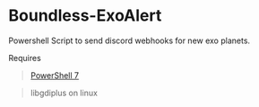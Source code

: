 # Boundless-ExoAlert
Powershell Script to send discord webhooks for new exo planets. 

Requires 
> [PowerShell 7](https://docs.microsoft.com/en-us/powershell/scripting/install/installing-powershell?view=powershell-7.1)

> libgdiplus on linux
